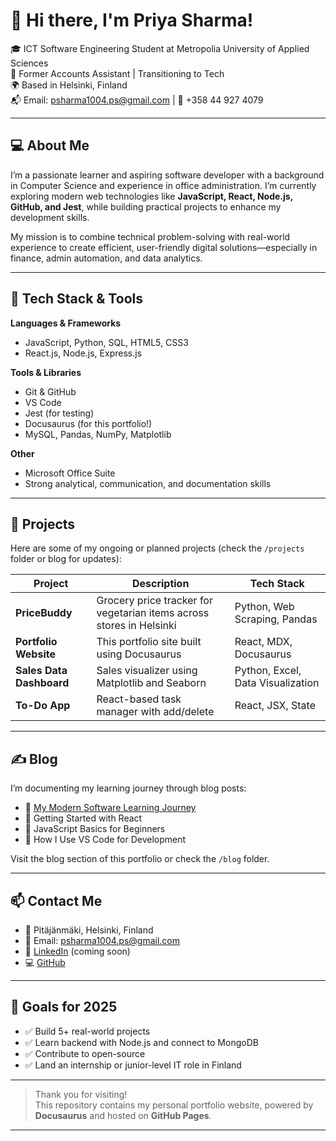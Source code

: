# 👋 Hi there, I'm Priya Sharma!

🎓 ICT Software Engineering Student at Metropolia University of Applied Sciences  
💼 Former Accounts Assistant | Transitioning to Tech  
🌍 Based in Helsinki, Finland  
📬 Email: psharma1004.ps@gmail.com | 📱 +358 44 927 4079

---

## 💻 About Me

I’m a passionate learner and aspiring software developer with a background in Computer Science and experience in office administration. I’m currently exploring modern web technologies like **JavaScript, React, Node.js, GitHub, and Jest**, while building practical projects to enhance my development skills.

My mission is to combine technical problem-solving with real-world experience to create efficient, user-friendly digital solutions—especially in finance, admin automation, and data analytics.

---

## 🔧 Tech Stack & Tools

**Languages & Frameworks**
- JavaScript, Python, SQL, HTML5, CSS3
- React.js, Node.js, Express.js

**Tools & Libraries**
- Git & GitHub
- VS Code
- Jest (for testing)
- Docusaurus (for this portfolio!)
- MySQL, Pandas, NumPy, Matplotlib

**Other**
- Microsoft Office Suite
- Strong analytical, communication, and documentation skills

---

## 📁 Projects

Here are some of my ongoing or planned projects (check the `/projects` folder or blog for updates):

| Project | Description | Tech Stack |
|--------|-------------|------------|
| **PriceBuddy** | Grocery price tracker for vegetarian items across stores in Helsinki | Python, Web Scraping, Pandas |
| **Portfolio Website** | This portfolio site built using Docusaurus | React, MDX, Docusaurus |
| **Sales Data Dashboard** | Sales visualizer using Matplotlib and Seaborn | Python, Excel, Data Visualization |
| **To-Do App** | React-based task manager with add/delete | React, JSX, State |

---

## ✍️ Blog

I’m documenting my learning journey through blog posts:

- 📘 [My Modern Software Learning Journey](https://your-website-url.com/blog/modern-software-learning)
- 🧪 Getting Started with React
- 🧠 JavaScript Basics for Beginners
- 🔧 How I Use VS Code for Development

Visit the blog section of this portfolio or check the `/blog` folder.

---

## 📫 Contact Me

- 📍 Pitäjänmäki, Helsinki, Finland  
- 📧 Email: psharma1004.ps@gmail.com  
- 🔗 [LinkedIn](#) (coming soon)  
- 💻 [GitHub](https://github.com/your-github-username)  

---

## 🧭 Goals for 2025

- ✅ Build 5+ real-world projects
- ✅ Learn backend with Node.js and connect to MongoDB
- ✅ Contribute to open-source
- ✅ Land an internship or junior-level IT role in Finland

---

> Thank you for visiting!  
> This repository contains my personal portfolio website, powered by **Docusaurus** and hosted on **GitHub Pages**.

---
